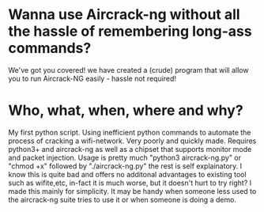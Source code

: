 # Wanna use Aircrack-ng without all the hassle of remembering long-ass commands?
We've got you covered! we have created a (crude) program that will allow you to run Aircrack-NG easily - hassle not required!

# Who, what, when, where and why?
My first python script. Using inefficient python commands to automate the process of cracking a wifi-network. Very poorly and quickly made. Requires python3+ and aircrack-ng as well as a chipset that supports monitor mode and packet injection. Usage is pretty much "python3 aircrack-ng.py" or "chmod +x" followed by "./aircrack-ng.py" the rest is self explainatory. I know this is quite bad and offers no additonal advantages to existing tool such as wifite,etc, in-fact it is much worse, but it doesn't hurt to try right? I made this mainly for simplicity. It may be handy when someone less used to the aircrack-ng suite tries to use it or when someone is doing a demo.
